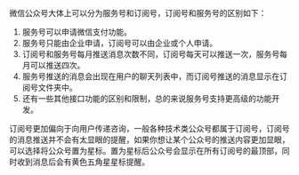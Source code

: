 微信公众号大体上可以分为服务号和订阅号，订阅号和服务号的区别如下：

1. 服务号可以申请微信支付功能。
2. 服务号只能由企业申请，订阅号可以由企业或个人申请。
3. 订阅号和服务号每月推送消息次数不同，订阅号每天可以推送一次，服务号每月可以推送四次。
4. 服务号推送的消息会出现在用户的聊天列表中，而订阅号推送的消息显示在订阅号文件夹中。
5. 还有一些其他接口功能的区别和限制，总的来说服务号支持更高级的功能开发。

订阅号更加偏向于向用户传递咨询，一般各种技术类公众号都属于订阅号，订阅号的消息推送并不会有太显眼的提醒，如果你想让某个公众号的推送内容更加显眼，可以选择将公众号置为星标。置为星标后公众号会显示在所有订阅号的最顶部，同时收到消息后会有黄色五角星星标提醒。
